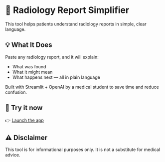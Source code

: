 # 🧾 Radiology Report Simplifier

This tool helps patients understand radiology reports in simple, clear language.

## 💡 What It Does

Paste any radiology report, and it will explain:
- What was found
- What it might mean
- What happens next — all in plain language

Built with Streamlit + OpenAI by a medical student to save time and reduce confusion.

## 🚀 Try it now

👉 [Launch the app](https://understand-my-scan.streamlit.app/)

## ⚠️ Disclaimer

This tool is for informational purposes only. It is not a substitute for medical advice.
